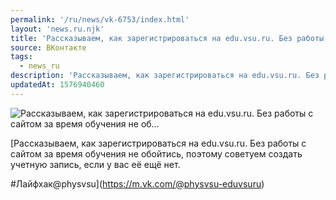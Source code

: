 ```yaml
---
permalink: '/ru/news/vk-6753/index.html'
layout: 'news.ru.njk'
title: 'Рассказываем, как зарегистрироваться на edu.vsu.ru. Без работы с сайтом за время обучения не об…'
source: ВКонтакте
tags:
  - news_ru
description: 'Рассказываем, как зарегистрироваться на edu.vsu.ru. Без работы с сайтом за время обучения не об…'
updatedAt: 1576940460
---
```

![Рассказываем, как зарегистрироваться на edu.vsu.ru. Без работы с сайтом за время обучения не об…](https://sun9-66.userapi.com/impg/c857732/v857732095/12099e/qcwnTg1SSC8.jpg?size=1280x792&quality=96&sign=249837bff40fecb7b442a4179355357a&c_uniq_tag=VI3-PfiXrGPW2A2ig2-W6ZfYcXWBldHndczNw4aOGLw&type=album)

[Рассказываем, как зарегистрироваться на edu.vsu.ru. Без работы с сайтом за время обучения не обойтись, поэтому советуем создать учетную запись, если у вас её ещё нет.

#Лайфхак@physvsu](https://m.vk.com/@physvsu-eduvsuru)
